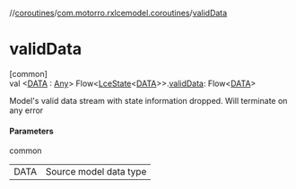 //[coroutines](../../index.md)/[com.motorro.rxlcemodel.coroutines](index.md)/[validData](valid-data.md)

# validData

[common]\
val &lt;[DATA](valid-data.md) : [Any](https://kotlinlang.org/api/latest/jvm/stdlib/kotlin/-any/index.html)&gt; Flow&lt;[LceState](../../../lce/lce/com.motorro.rxlcemodel.lce/-lce-state/index.md)&lt;[DATA](valid-data.md)&gt;&gt;.[validData](valid-data.md): Flow&lt;[DATA](valid-data.md)&gt;

Model's valid data stream with state information dropped. Will terminate on any error

#### Parameters

common

| | |
|---|---|
| DATA | Source model data type |
